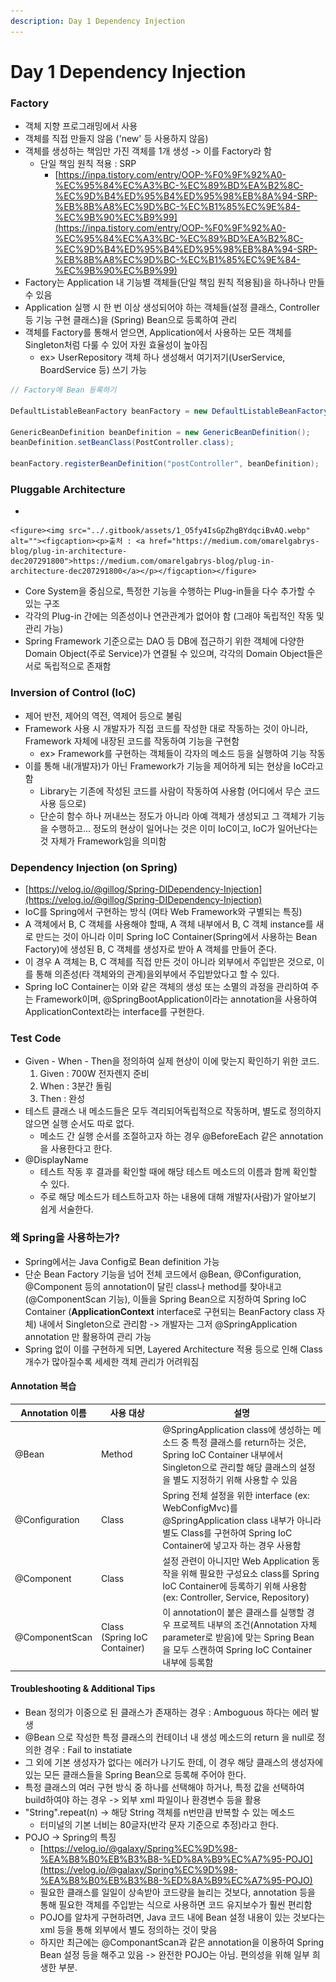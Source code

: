 ```yaml
---
description: Day 1 Dependency Injection
---
```


# Day 1 Dependency Injection

### Factory

* 객체 지향 프로그래밍에서 사용
* 객체를 직접 만들지 않음 ('new' 등 사용하지 않음)
* 객체를 생성하는 책임만 가진 객체를 1개 생성 -> 이를 Factory라 함
  * 단일 책임 원칙 적용 : SRP
    * [https://inpa.tistory.com/entry/OOP-%F0%9F%92%A0-%EC%95%84%EC%A3%BC-%EC%89%BD%EA%B2%8C-%EC%9D%B4%ED%95%B4%ED%95%98%EB%8A%94-SRP-%EB%8B%A8%EC%9D%BC-%EC%B1%85%EC%9E%84-%EC%9B%90%EC%B9%99](https://inpa.tistory.com/entry/OOP-%F0%9F%92%A0-%EC%95%84%EC%A3%BC-%EC%89%BD%EA%B2%8C-%EC%9D%B4%ED%95%B4%ED%95%98%EB%8A%94-SRP-%EB%8B%A8%EC%9D%BC-%EC%B1%85%EC%9E%84-%EC%9B%90%EC%B9%99)
* Factory는 Application 내 기능별 객체들(단일 책임 원칙 적용됨)을 하나하나 만들 수 있음
* Application 실행 시 한 번 이상 생성되어야 하는 객체들(설정 클래스, Controller 등 기능 구현 클래스)을 (Spring) Bean으로 등록하여 관리
* 객체를 Factory를 통해서 얻으면, Application에서 사용하는 모든 객체를 Singleton처럼 다룰 수 있어 자원 효율성이 높아짐
  * ex> UserRepository 객체 하나 생성해서 여기저기(UserService, BoardService 등) 쓰기 가능

```java
// Factory에 Bean 등록하기

DefaultListableBeanFactory beanFactory = new DefaultListableBeanFactory();

GenericBeanDefinition beanDefinition = new GenericBeanDefinition();
beanDefinition.setBeanClass(PostController.class);

beanFactory.registerBeanDefinition("postController", beanDefinition);
```

### Pluggable Architecture

*

    <figure><img src="../.gitbook/assets/1_O5fy4IsGpZhgBYdqciBvAQ.webp" alt=""><figcaption><p>출처 : <a href="https://medium.com/omarelgabrys-blog/plug-in-architecture-dec207291800">https://medium.com/omarelgabrys-blog/plug-in-architecture-dec207291800</a></p></figcaption></figure>
* Core System을 중심으로, 특정한 기능을 수행하는 Plug-in들을 다수 추가할 수 있는 구조
* 각각의 Plug-in 간에는 의존성이나 연관관계가 없어야 함 (그래야 독립적인 작동 및 관리 가능)
* Spring Framework 기준으로는 DAO 등 DB에 접근하기 위한 객체에 다양한 Domain Object(주로 Service)가 연결될 수 있으며, 각각의 Domain Object들은 서로 독립적으로 존재함

### Inversion of Control (IoC)

* 제어 반전, 제어의 역전, 역제어 등으로 불림
* Framework 사용 시 개발자가 직접 코드를 작성한 대로 작동하는 것이 아니라,\
  Framework 자체에 내장된 코드를 작동하여 기능을 구현함
  * ex> Framework를 구현하는 객체들이 각자의 메소드 등을 실행하여 기능 작동
* 이를 통해 내(개발자)가 아닌 Framework가 기능을 제어하게 되는 현상을 IoC라고 함
  * Library는 기존에 작성된 코드를 사람이 작동하여 사용함 (어디에서 무슨 코드 사용 등으로)
  * 단순히 함수 하나 꺼내쓰는 정도가 아니라 아예 객체가 생성되고 그 객체가 기능을 수행하고... 정도의 현상이 일어나는 것은 이미 IoC이고, IoC가 일어난다는 것 자체가 Framework임을 의미함

### Dependency Injection (on Spring)

* [https://velog.io/@gillog/Spring-DIDependency-Injection](https://velog.io/@gillog/Spring-DIDependency-Injection)
* IoC를 Spring에서 구현하는 방식 (여타 Web Framework와 구별되는 특징)
* A 객체에서 B, C 객체를 사용해야 할때, A 객체 내부에서 B, C 객체 instance를 새로 만드는 것이 아니라 이미 Spring IoC Container(Spring에서 사용하는 Bean Factory)에 생성된 B, C 객체를 생성자로 받아 A 객체를 만들어 준다.
* 이 경우 A 객체는 B, C 객체를 직접 만든 것이 아니라 외부에서 주입받은 것으로, 이를 통해 의존성(타 객체와의 관계)을외부에서 주입받았다고 할 수 있다.
* Spring IoC Container는 이와 같은 객체의 생성 또는 소멸의 과정을 관리하여 주는 Framework이며, @SpringBootApplication이라는 annotation을 사용하여 ApplicationContext라는 interface를 구현한다.

### Test Code

* Given - When - Then을 정의하여 실제 현상이 이에 맞는지 확인하기 위한 코드.
  1. Given : 700W 전자렌지 준비
  2. When : 3분간 돌림
  3. Then : 완성
* 테스트 클래스 내 메소드들은 모두 격리되어독립적으로 작동하며, 별도로 정의하지 않으면 실행 순서도 따로 없다.
  * 메소드 간 실행 순서를 조절하고자 하는 경우 @BeforeEach 같은 annotation을 사용한다고 한다.
* @DisplayName
  * 테스트 작동 후 결과를 확인할 때에 해당 테스트 메소드의 이름과 함께 확인할 수 있다.
  * 주로 해당 메소드가 테스트하고자 하는 내용에 대해 개발자(사람)가 알아보기 쉽게 서술한다.

### 왜 Spring을 사용하는가?

* Spring에서는 Java Config로 Bean definition 가능
* 단순 Bean Factory 기능을 넘어 전체 코드에서 @Bean, @Configuration, @Component 등의 annotation이 달린 class나 method를 찾아내고(@ComponentScan 기능), 이들을 Spring Bean으로 지정하여 Spring IoC Container  (**ApplicationContext** interface로 구현되는 BeanFactory class 자체) 내에서 Singleton으로 관리함 -> 개발자는 그저 @SpringApplication annotation 만 활용하여 관리 가능
* Spring 없이 이를 구현하게 되면, Layered Architecture 적용 등으로 인해 Class 개수가 많아질수록 세세한 객체 관리가 어려워짐

#### Annotation 복습

| Annotation 이름  | 사용 대상                        | 설명                                                                                                                                  |
| -------------- | ---------------------------- | ----------------------------------------------------------------------------------------------------------------------------------- |
| @Bean          | Method                       | @SpringApplication class에 생성하는 메소드 중 특정 클래스를 return하는 것은, Spring IoC Container 내부에서 Singleton으로 관리할 해당 클래스의 설정을 별도 지정하기 위해 사용할 수 있음 |
| @Configuration | Class                        | Spring 전체 설정을 위한 interface (ex: WebConfigMvc)를 @SpringApplication class 내부가 아니라 별도 Class를 구현하여 Spring IoC Container에 넣고자 하는 경우 사용함  |
| @Component     | Class                        | 설정 관련이 아니지만 Web Application 동작을 위해 필요한 구성요소 class를 Spring IoC Container에 등록하기 위해 사용함 (ex: Controller, Service, Repository)          |
| @ComponentScan | Class (Spring IoC Container) | 이 annotation이 붙은 클래스를 실행할 경우 프로젝트 내부의 조건(Annotation 자체 parameter로 받음)에 맞는 Spring Bean을 모두 스캔하여 Spring IoC Container 내부에 등록함         |

#### Troubleshooting & Additional Tips

* Bean 정의가 이중으로 된 클래스가 존재하는 경우 : Amboguous 하다는 에러 발생
* @Bean 으로 작성한 특정 클래스의 컨테이너 내 생성 메소드의 return 을 null로 정의한 경우 : Fail to instatiate
* 그 외에 기본 생성자가 없다는 에러가 나기도 한데, 이 경우 해당 클래스의 생성자에 있는 모든 클래스들을 Spring Bean으로 등록해 주어야 한다.
* 특정 클래스의 여러 구현 방식 중 하나를 선택해야 하거나, 특정 값을 선택하여 build하여야 하는 경우 -> 외부 xml 파일이나 환경변수 등을 활용
* "String".repeat(n) -> 해당 String 객체를 n번만큼 반복할 수 있는 메소드
  * 터미널의 기본 너비는 80글자(반각 문자 기준으로 추정)라고 한다.
* POJO -> Spring의 특징
  * [https://velog.io/@galaxy/Spring%EC%9D%98-%EA%B8%B0%EB%B3%B8-%ED%8A%B9%EC%A7%95-POJO](https://velog.io/@galaxy/Spring%EC%9D%98-%EA%B8%B0%EB%B3%B8-%ED%8A%B9%EC%A7%95-POJO)
  * 필요한 클래스를 일일이 상속받아 코드량을 늘리는 것보다, annotation 등을 통해 필요한 객체를 주입받는 식으로 사용하면 코드 유지보수가 훨씬 편리함
  * POJO를 알차게 구현하려면, Java 코드 내에 Bean 설정 내용이 있는 것보다는 xml 등을 통해 외부에서 별도 정의하는 것이 맞음
  * 하지만 최근에는 @ComponantScan과 같은 annotation을 이용하여 Spring Bean 설정 등을 해주고 있음 -> 완전한 POJO는 아님. 편의성을 위해 일부 희생한 부분.

